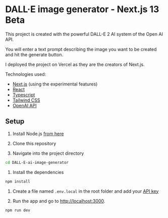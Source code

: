 # DALL·E image generator - Next.js 13 Beta

This project is created with the powerful DALL-E 2 AI system of the Open AI API.

You will enter a text prompt describing the image you want to be created and hit the generate button.

I deployed the project on Vercel as they are the creators of Next.js.

Technologies used:

- [Next.js](https://nextjs.org/) (using the experimental features)
- [React](https://reactjs.org/)
- [Typescript](https://www.typescriptlang.org/)
- [Tailwind CSS](https://tailwindcss.com/)
- [OpenAI API](https://openai.com/api/)

## Setup

1. Install Node.js [from here](https://nodejs.org/en/)

1. Clone this repository

1. Navigate into the project directory

```bash
cd DALL-E-ai-image-generator
```

1. Install the dependencies

```bash
npm install
```

1. Create a file named `.env.local` in the root folder and add your [API key](https://beta.openai.com/account/api-keys)

1. Run the app and go to [http://localhost:3000](http://localhost:3000).

```bash
npm run dev
```
